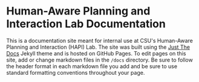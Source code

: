 # Human-Aware Planning and Interaction Lab Documentation

This is a documentation site meant for internal use at CSU's Human-Aware Planning and Interaction (HAPI) Lab. The site was built using the [Just The Docs](https://github.com/just-the-docs/just-the-docs-template) Jekyll theme and is hosted on GitHub Pages. To edit pages on this site, add or change markdown files in the `/docs` directory. Be sure to follow the header format in each markdown file you add and be sure to use standard formatting conventions throughout your page.
